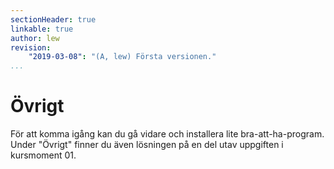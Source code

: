```yaml
---
sectionHeader: true
linkable: true
author: lew
revision:
    "2019-03-08": "(A, lew) Första versionen."
...
```

Övrigt
=======================

För att komma igång kan du gå vidare och installera lite bra-att-ha-program. Under "Övrigt" finner du även lösningen på en del utav uppgiften i kursmoment 01.
